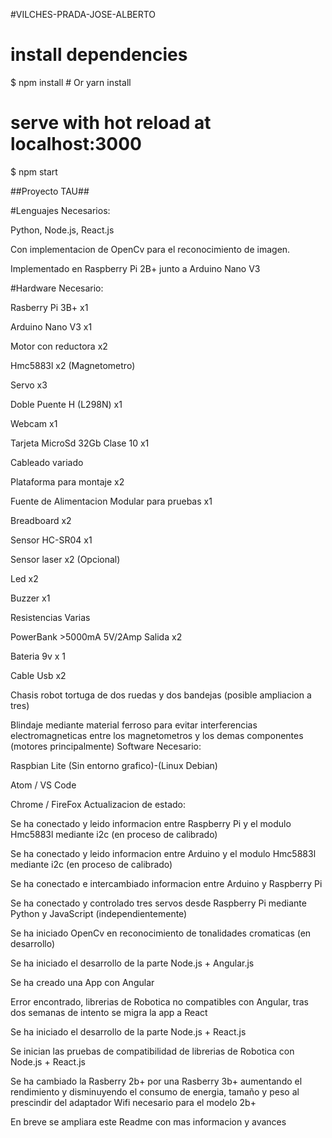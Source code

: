 #VILCHES-PRADA-JOSE-ALBERTO

# install dependencies
$ npm install # Or yarn install

# serve with hot reload at localhost:3000
$ npm start

##Proyecto TAU##

#Lenguajes Necesarios:

Python, Node.js, React.js

Con implementacion de OpenCv para el reconocimiento de imagen.

Implementado en Raspberry Pi 2B+ junto a Arduino Nano V3

#Hardware Necesario:

Rasberry Pi 3B+ x1

Arduino Nano V3 x1

Motor con reductora x2

Hmc5883l x2 (Magnetometro)

Servo x3

Doble Puente H (L298N) x1

Webcam x1

Tarjeta MicroSd 32Gb Clase 10 x1

Cableado variado

Plataforma para montaje x2

Fuente de Alimentacion Modular para pruebas x1

Breadboard x2

Sensor HC-SR04 x1

Sensor laser x2 (Opcional)

Led x2

Buzzer x1

Resistencias Varias

PowerBank >5000mA 5V/2Amp Salida x2

Bateria 9v x 1

Cable Usb x2

Chasis robot tortuga de dos ruedas y dos bandejas (posible ampliacion a tres)

Blindaje mediante material ferroso para evitar interferencias electromagneticas entre los magnetometros y los demas componentes (motores principalmente)
Software Necesario:

Raspbian Lite (Sin entorno grafico)-(Linux Debian)

Atom / VS Code

Chrome / FireFox
Actualizacion de estado:

Se ha conectado y leido informacion entre Raspberry Pi y el modulo Hmc5883l mediante i2c (en proceso de calibrado)

Se ha conectado y leido informacion entre Arduino y el modulo Hmc5883l mediante i2c (en proceso de calibrado)

Se ha conectado e intercambiado informacion entre Arduino y Raspberry Pi

Se ha conectado y controlado tres servos desde Raspberry Pi mediante Python y JavaScript (independientemente)

Se ha iniciado OpenCv en reconocimiento de tonalidades cromaticas (en desarrollo)

Se ha iniciado el desarrollo de la parte Node.js + Angular.js

Se ha creado una App con Angular

Error encontrado, librerias de Robotica no compatibles con Angular, tras dos semanas de intento se migra la app a React

Se ha iniciado el desarrollo de la parte Node.js + React.js

Se inician las pruebas de compatibilidad de librerias de Robotica con Node.js + React.js

Se ha cambiado la Rasberry 2b+ por una Rasberry 3b+ aumentando el rendimiento y disminuyendo el consumo de energia, tamaño y peso al prescindir del adaptador Wifi necesario para el modelo 2b+

En breve se ampliara este Readme con mas informacion y avances
